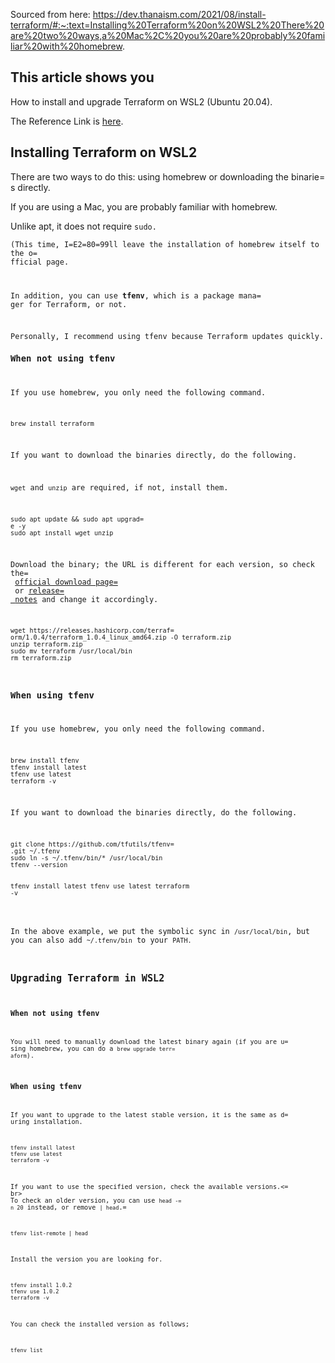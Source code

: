 Sourced from here: https://dev.thanaism.com/2021/08/install-terraform/#:~:text=Installing%20Terraform%20on%20WSL2%20There%20are%20two%20ways,a%20Mac%2C%20you%20are%20probably%20familiar%20with%20homebrew.

<h2>This article shows you</h2>
<p>How to install and upgrade Terraform on WSL2 (Ubuntu 20.04).</p>
<p>The Reference Link is <a href=3D"[https://dev.thanaism.com/2021/08/install-terraform/#:~:text=Installing%20Terraform%20on%20WSL2%20There%20are%20two%20ways,a%20Mac%2C%20you%20are%20probably%20familiar%20with%20homebrew]">here</a>.</p>
<h2>Installing Terraform on WSL2</h2>
<p>There are two ways to do this: using homebrew or downloading the binarie=
s directly.</p>
<p>If you are using a Mac, you are probably familiar with homebrew.</p>
<p>Unlike apt, it does not require <code class=3D"language-text">sudo</code=
>.<br>
(This time, I=E2=80=99ll leave the installation of homebrew itself to the o=
fficial page.</p>
<p>In addition, you can use <strong>tfenv</strong>, which is a package mana=
ger for Terraform, or not.</p>
<p>Personally, I recommend using tfenv because Terraform updates quickly.</=
p>
<h3>When not using tfenv</h3>
<p>If you use homebrew, you only need the following command.</p>
<div class=3D"gatsby-highlight" data-language=3D"sh"><pre class=3D"language=
-sh"><code class=3D"language-sh">brew install terraform</code></pre></div>
<p>If you want to download the binaries directly, do the following.</p>
<p><code class=3D"language-text">wget</code> and <code class=3D"language-te=
xt">unzip</code> are required, if not, install them.</p>
<div class=3D"gatsby-highlight" data-language=3D"sh"><pre class=3D"language=
-sh"><code class=3D"language-sh">sudo apt update &amp;&amp; sudo apt upgrad=
e -y
sudo apt install wget unzip</code></pre></div>
<p>Download the binary; the URL is different for each version, so check the=
 <a href=3D"https://www.terraform.io/downloads.html">official download page=
</a> or <a href=3D"https://github.com/hashicorp/terraform/releases">release=
 notes</a> and change it accordingly.</p>
<div class=3D"gatsby-highlight" data-language=3D"sh"><pre class=3D"language=
-sh"><code class=3D"language-sh">wget https://releases.hashicorp.com/terraf=
orm/1.0.4/terraform_1.0.4_linux_amd64.zip -O terraform.zip
unzip terraform.zip
sudo mv terraform /usr/local/bin
rm terraform.zip</code></pre></div>
<h3>When using tfenv</h3>
<p>If you use homebrew, you only need the following command.</p>
<div class=3D"gatsby-highlight" data-language=3D"sh"><pre class=3D"language=
-sh"><code class=3D"language-sh">brew install tfenv
tfenv install latest
tfenv use latest
terraform -v</code></pre></div>
<p>If you want to download the binaries directly, do the following.</p>
<div class=3D"gatsby-highlight" data-language=3D"sh"><pre class=3D"language=
-sh"><code class=3D"language-sh">git clone https://github.com/tfutils/tfenv=
.git ~/.tfenv
sudo ln -s ~/.tfenv/bin/* /usr/local/bin
tfenv --version

tfenv install latest
tfenv use latest
terraform -v</code></pre></div>
<p>In the above example, we put the symbolic sync in <code class=3D"languag=
e-text">/usr/local/bin</code>, but you can also add <code class=3D"language=
-text">~/.tfenv/bin</code> to your <code class=3D"language-text">PATH</code=
>.</p>
<h2>Upgrading Terraform in WSL2</h2>
<h3>When not using tfenv</h3>
<p>You will need to manually download the latest binary again (if you are u=
sing homebrew, you can do a <code class=3D"language-text">brew upgrade terr=
aform</code>).</p>
<h3>When using tfenv</h3>
<p>If you want to upgrade to the latest stable version, it is the same as d=
uring installation.</p>
<div class=3D"gatsby-highlight" data-language=3D"sh"><pre class=3D"language=
-sh"><code class=3D"language-sh">tfenv install latest
tfenv use latest
terraform -v</code></pre></div>
<p>If you want to use the specified version, check the available versions.<=
br>
To check an older version, you can use <code class=3D"language-text">head -=
n 20</code> instead, or remove <code class=3D"language-text">| head</code>.=
</p>
<div class=3D"gatsby-highlight" data-language=3D"sh"><pre class=3D"language=
-sh"><code class=3D"language-sh">tfenv list-remote | head</code></pre></div=
>
<p>Install the version you are looking for.</p>
<div class=3D"gatsby-highlight" data-language=3D"sh"><pre class=3D"language=
-sh"><code class=3D"language-sh">tfenv install 1.0.2
tfenv use 1.0.2
terraform -v</code></pre></div>
<p>You can check the installed version as follows;</p>
<div class=3D"gatsby-highlight" data-language=3D"sh"><pre class=3D"language=
-sh"><code class=3D"language-sh">tfenv list</code></pre></div>
